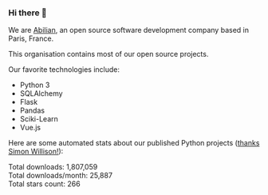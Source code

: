 ### Hi there 👋

We are [Abilian](https://abilian.com/), an open source software development company based in Paris, France.

This organisation contains most of our open source projects.

Our favorite technologies include:

- Python 3
- SQLAlchemy
- Flask
- Pandas
- Sciki-Learn
- Vue.js

Here are some automated stats about our published Python projects
([thanks Simon Willison!][sw-post]):

<!--marker-->
Total downloads: 1,807,059<br>
Total downloads/month: 25,887<br>
Total stars count: 266
<!--end-->

[sw-post]: https://simonwillison.net/2020/Jul/10/self-updating-profile-readme/